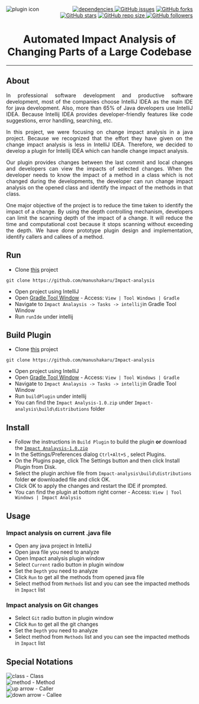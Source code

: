 

<p align="right">
  <img align="left" src="https://github.com/manushakaru/Impact-analysis/blob/master/src/main/resources/META-INF/pluginIcon.svg" alt="plugin icon" />
<a href="https://github.com/manushakaru/new-tvf/blob/master/package.json">
    <img src="https://img.shields.io/badge/dependencies-up%20to%20date%20-brightgreen.svg" alt="dependencies" />
  </a>
<a href="https://github.com/manushakaru/Impact-analysis/issues"><img alt="GitHub issues" src="https://img.shields.io/github/issues/manushakaru/Impact-analysis"></a>
  <a href="https://github.com/manushakaru/Impact-analysis/network"><img alt="GitHub forks" src="https://img.shields.io/github/forks/manushakaru/Impact-analysis"></a>
  <a href="https://github.com/manushakaru/Impact-analysis/stargazers"><img alt="GitHub stars" src="https://img.shields.io/github/stars/manushakaru/Impact-analysis"></a>
  
  <a href="https://github.com/manushakaru/Impact-analysis">
   <img alt="GitHub repo size" src="https://img.shields.io/github/repo-size/manushakaru/Impact-analysis.svg">
  </a>
  
   <a href="https://github.com/manushakaru">
<img alt="GitHub followers" src="https://img.shields.io/github/followers/manushakaru.svg?label=follow&style=social">
  </a>
  </p>


  <h1 align="center">Automated Impact Analysis of Changing Parts of a Large Codebase </h1>
  
---
## About 

<p align="justify" >
In professional software development and productive software development, most of the companies choose IntelliJ IDEA as the main IDE for java development. Also, more than 65% of Java developers use IntelliJ IDEA. Because Intellij IDEA provides developer-friendly features like code suggestions, error handling, searching, etc. 
</p>

<p align="justify" >
In this project, we were focusing on change impact analysis in a java project. Because we recognized that the effort they have given on the change impact analysis is less in IntelliJ IDEA. Therefore, we decided to develop a plugin for Intellij IDEA which can handle change impact analysis. 
</p>

<p align="justify" >
Our plugin provides changes between the last commit and local changes and developers can view the impacts of selected changes. When the developer needs to know the impact of a method in a class which is not changed during the developments, the developer can run change impact analysis on the opened class and identify the impact of the methods in that class.
</p>

<p align="justify" >
One major objective of the project is to reduce the time taken to identify the impact of a change. By using the depth controlling mechanism, developers can limit the scanning depth of the impact of a change. It will reduce the time and computational cost because it stops scanning without exceeding the depth. We have done prototype plugin design and implementation, identify callers and callees of a method. 
</p>


## Run

- Clone [this](https://github.com/manushakaru/Impact-analysis/) project
```
git clone https://github.com/manushakaru/Impact-analysis
```
- Open project using IntelliJ
- Open [Gradle Tool Window](https://www.jetbrains.com/help/idea/jetgradle-tool-window.html) - Access: ``` View | Tool Windows | Gradle ```
- Navigate to ``` Impact Analaysis -> Tasks -> intellij ```in Gradle Tool Window
- Run ``` runIde ``` under intellij 

## Build Plugin 

- Clone [this](https://github.com/manushakaru/Impact-analysis/) project
```
git clone https://github.com/manushakaru/Impact-analysis
```
- Open project using IntelliJ
- Open [Gradle Tool Window](https://www.jetbrains.com/help/idea/jetgradle-tool-window.html) - Access: ``` View | Tool Windows | Gradle ```
- Navigate to ``` Impact Analaysis -> Tasks -> intellij ```in Gradle Tool Window
- Run ``` buildPlugin ``` under intellij 
- You can find the ``` Impact Analysis-1.0.zip ``` under ``` Impact-analysis\build\distributions ``` folder 

## Install
 
- Follow the instructions in ``` Build Plugin ``` to build the plugin **or** download the [``` Impact Analaysis-1.0.zip ```](https://github.com/manushakaru/Impact-analysis/releases/tag/1.0.0)
- In the Settings/Preferences dialog  ``` Ctrl+Alt+S ``` , select Plugins.
- On the Plugins page, click The Settings button and then click Install Plugin from Disk.
- Select the plugin archive file from ``` Impact-analysis\build\distributions ``` folder **or** downloaded file and click OK.
- Click OK to apply the changes and restart the IDE if prompted.
- You can find the plugin at bottom right corner - Access: ``` View | Tool Windows | Impact Analysis ```


## Usage

### Impact analysis on current .java file 
  - Open any java project in IntelliJ
  - Open java file you need to analyze 
  - Open Impact analysis plugin window 
  - Select ``` Current ``` radio button in plugin window 
  - Set the ``` Depth ``` you need to analyze
  - Click ``` Run ``` to get all the methods from opened java file
  - Select method from ``` Methods ``` list and you can see the impacted methods in ``` Impact ``` list
  
### Impact analysis on Git changes
  - Select ``` Git ``` radio button in plugin window 
  - Click ``` Run ``` to get all the git changes 
  - Set the ``` Depth ``` you need to analyze
  - Select method from ``` Methods ``` list and you can see the impacted methods in ``` Impact ``` list
  
## Special Notations 
 ![class](https://github.com/manushakaru/Impact-analysis/blob/master/src/main/resources/drawables/class.png) - Class <br>
 ![method](https://github.com/manushakaru/Impact-analysis/blob/master/src/main/resources/drawables/method.png) - Method <br>
 ![up arrow](https://github.com/manushakaru/Impact-analysis/blob/master/src/main/resources/drawables/up.png) - Caller <br>
 ![down arrow](https://github.com/manushakaru/Impact-analysis/blob/master/src/main/resources/drawables/down.png) - Callee <br>

